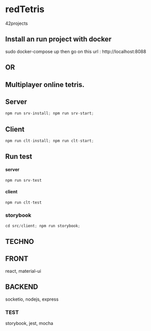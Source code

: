 # redTetris
42projects

## Install an run project with docker
sudo docker-compose up
then go on this url : http://localhost:8088

## OR

## Multiplayer online tetris.

## Server

```js
npm run srv-install; npm run srv-start;
```

## Client
```js
npm run clt-install; npm run clt-start;
```

## Run test
#### server
```js
npm run srv-test
```
#### client
```js
npm run clt-test
```


### storybook
```js
cd src/client; npm run storybook;
```

## TECHNO
## FRONT
react, material-ui

## BACKEND
socketio, nodejs, express

### TEST 
storybook, jest, mocha 
